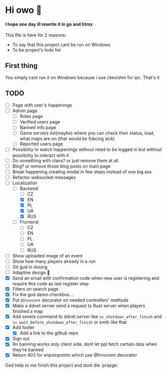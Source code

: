 # Hi owo 👋

#### I hope one day ill rewrite it in go and htmx

This file is here for 2 reasons:
- To say that this project cant be run on Windows
- To be project's todo list

## First thing
You simply cant run it on Windows because i use /dev/shm for ipc. That's it

## TODO
- [ ] Page with user's happenings
- [ ] Admin page
    - [ ] Roles page
    - [ ] Verified users page
    - [ ] Banned mfs page
    - [ ] Game servers list(maybe) where you can check their status, load, what maps are on (that would be fukcing sick)
    - [ ] Reported users page
- [ ] Possibility to watch happenings without need to be logged in but without possibility to interact with it
- [ ] Do something with clans? or just remove them at all
- [ ] Blog? or remove those blog posts on main page
- [ ] Break happening creating modal in few steps instead of one big ass
- [ ] Refactor websocket messages
- [ ] Localization
    - [ ] Backend
        - [ ] CZ
        - [x] EN
        - [x] PL
        - [x] UA
        - [x] RUS
    - [ ] Frontend
        - [ ] CZ
        - [ ] EN
        - [ ] PL
        - [ ] UA
        - [ ] RUS
- [ ] Show uploaded image of an event
- [ ] Show how many players already in a run
- [ ] Git gud in desing
- [ ] Adaptive design 🤮
- [x] Send an email with confirmation code when new user is registering and require this code as last register step
- [x] Filters on search page
- [x] Fix the god damn checkbox...
- [x] Put `@Innocent` decorator on needed controllers' methods
- [x] Make a ddnet server send a request to Rust server when players finished a map
- [x] Add severs command to ddnet server like `sv_shutdown_after_finish` and `sv_wait_before_shutdown_after_finish` or smth like that
- [x] Add footer
    - [x] Add a link to the github repo
- [x] Sign out
- [x] Rn banning works only client side, dont let ppl fetch certain data when they're banned
- [x] Return 403 for enpoinpoints which use @Innocent decorator

God help to me finish this project and dont die :prayge:
